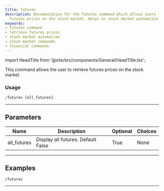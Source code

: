 ```yaml
---
title: futures
description: Documentation for the futures command which allows users to retrieve
  futures prices on the stock market. Helps in stock market automation.
keywords:
- futures command
- retrieve futures prices
- stock market automation
- stock market commands
- financial commands
---
```


import HeadTitle from '@site/src/components/General/HeadTitle.tsx';

<HeadTitle title="general: futures - Discord Reference | OpenBB Bot Docs" />

This command allows the user to retrieve futures prices on the stock market.

### Usage

```python wordwrap
/futures [all_futures]
```

---

## Parameters

| Name | Description | Optional | Choices |
| ---- | ----------- | -------- | ------- |
| all_futures | Display all futures. Default False | True | None |


---

## Examples

```
/futures
```

---
